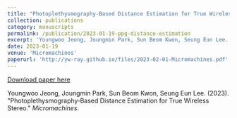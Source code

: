 ```yaml
---
title: "Photoplethysmography‑Based Distance Estimation for True Wireless Stereo"
collection: publications
category: manuscripts
permalink: /publication/2023-01-19-ppg-distance-estimation
excerpt: 'Youngwoo Jeong, Joungmin Park, Sun Beom Kwon, Seung Eun Lee. (2023). &quot;Photoplethysmography‑Based Distance Estimation for True Wireless Stereo.&quot; <i>Micromachines</i>.'
date: 2023-01-19
venue: 'Micromachines'
paperurl: 'http://yw-ray.github.io/files/2023-02-01-Micromachines.pdf'
---
```


<a href='http://yw-ray.github.io/files/2023-02-01-Micromachines.pdf'>Download paper here</a>

Youngwoo Jeong, Joungmin Park, Sun Beom Kwon, Seung Eun Lee. (2023). &quot;Photoplethysmography‑Based Distance Estimation for True Wireless Stereo.&quot; <i>Micromachines</i>.
